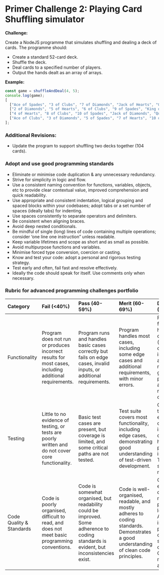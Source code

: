 # Primer Challenge 2: Playing Card Shuffling simulator

**Challenge:**

Create a NodeJS programme that simulates shuffling and dealing a deck of cards. The programme should:

*   Create a standard 52-card deck.
*   Shuffle the deck.
*   Deal cards to a specified number of players.
*   Output the hands dealt as an array of arrays.

**Example:**

```js
const game = shuffleAndDeal(4, 5);
console.log(game);
[
  ["Ace of Spades", "3 of Clubs", "7 of Diamonds", "Jack of Hearts", "Queen of Spades"],
  ["2 of Diamonds", "5 of Hearts", "6 of Clubs", "9 of Spades", "King of Diamonds"],
  ["4 of Hearts", "8 of Clubs", "10 of Spades", "Jack of Diamonds", "Queen of Clubs"],
  ["Ace of Clubs", "3 of Diamonds", "5 of Spades", "7 of Hearts", "10 of Clubs"]
];
```

### Additional Revisions:

*   Update the program to support shuffling two decks together (104 cards).


### Adopt and use good programming standards

* Eliminate or minimise code duplication & any unnecessary redundancy.
* Strive for simplicity in logic and flow.
* Use a consistent naming convention for functions, variables, objects, etc to provide clear contextual value, improved comprehension and quick readability.
* Use appropriate and consistent indentation, logical grouping and spaced blocks within your codebases; adopt tabs or a set number of spaces (ideally tabs) for indenting.
* Use spaces consistently to separate operators and delimiters.
* Be consistent when aligning braces.
* Avoid deep nested conditionals.
* Be mindful of single (long) lines of code containing multiple operations; consider ‘one line one instruction” unless readable.
* Keep variable lifetimes and scope as short and as small as possible.
* Avoid multipurpose functions and variables.
* Minimise forced type conversion, coercion or casting.
* Know and test your code: adopt a personal and rigorous testing strategy.
* Test early and often, fail fast and resolve effectively.
* Ideally the code should speak for itself. Use comments only when necessary.


### Rubric for advanced programming challenges portfolio

|Category|Fail (<40%)|Pass (40-59%)|Merit (60-69%)|Distinction (70-100%)|
|:---|:---|:---|:---|:---|
|Functionality|Program does not run or produces incorrect results for most cases, including additional requirements.|Program runs and handles basic cases correctly but fails on edge cases, invalid inputs, or additional requirements.|Program handles most cases, including some edge cases and additional requirements, with minor errors.|Program is fully functional, handles all cases (including edge cases, invalid inputs, and additional requirements) gracefully, and produces accurate results consistently.|
|Testing|Little to no evidence of testing, or tests are poorly written and do not cover core functionality.|Basic test cases are present, but coverage is limited, and some critical paths are not tested.|Test suite covers most functionality, including edge cases, demonstrating good understanding of test-driven development.|Comprehensive test suite with excellent coverage, including edge cases, error handling, and potential user input errors. Tests are well-structured and maintainable.|
|Code Quality & Standards|Code is poorly organised, difficult to read, and does not meet basic programming conventions.|Code is somewhat organised, but readability could be improved. Some adherence to coding standards is evident, but inconsistencies exist.|Code is well-organised, readable, and mostly adheres to coding standards. Demonstrates a good understanding of clean code principles.|Code is exemplary, demonstrating near-professional-level standards. Adheres to industry best practices and coding standards consistently. Code is highly maintainable and extensible.|